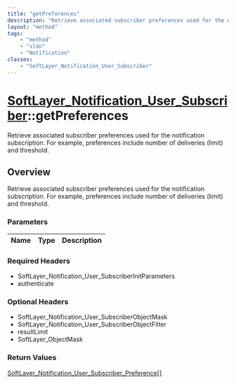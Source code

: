 ```yaml
---
title: "getPreferences"
description: "Retrieve associated subscriber preferences used for the notification subscription. For example, preferences include numb... "
layout: "method"
tags:
    - "method"
    - "sldn"
    - "Notification"
classes:
    - "SoftLayer_Notification_User_Subscriber"
---
```

# [SoftLayer_Notification_User_Subscriber](/reference/services/SoftLayer_Notification_User_Subscriber)::getPreferences

Retrieve associated subscriber preferences used for the notification subscription. For example, preferences include number of deliveries (limit) and threshold.


## Overview 
Retrieve associated subscriber preferences used for the notification subscription. For example, preferences include number of deliveries (limit) and threshold.

### Parameters 
|Name | Type | Description |
| --- | --- | --- |


### Required Headers
* SoftLayer_Notification_User_SubscriberInitParameters
* authenticate

### Optional Headers
* SoftLayer_Notification_User_SubscriberObjectMask
* SoftLayer_Notification_User_SubscriberObjectFilter
* resultLimit
* SoftLayer_ObjectMask

### Return Values
<a href='/reference/datatypes/SoftLayer_Notification_User_Subscriber_Preference'>SoftLayer_Notification_User_Subscriber_Preference[] </a>

